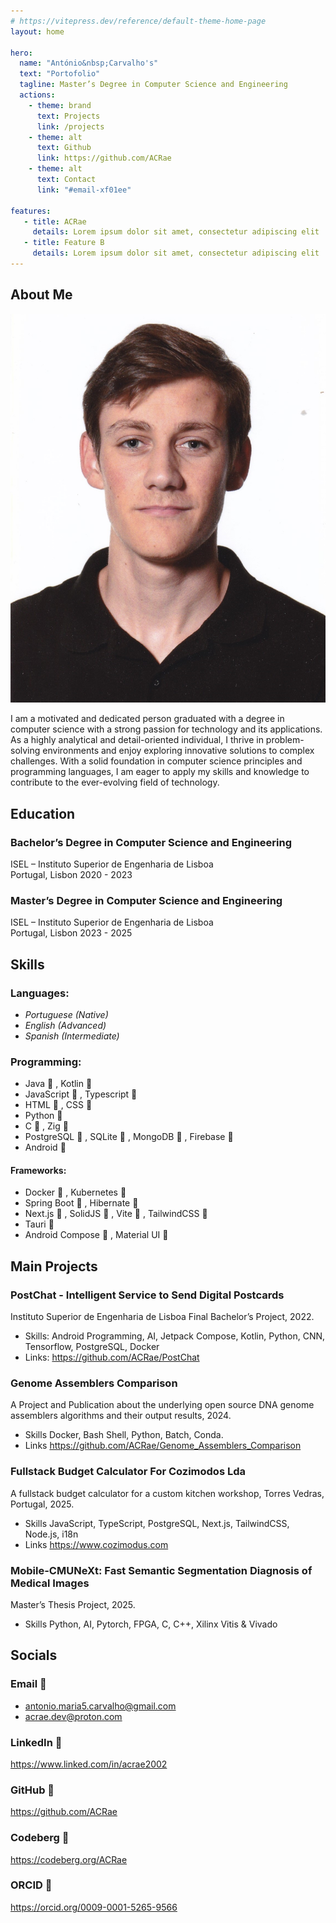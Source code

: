 ```yaml
---
# https://vitepress.dev/reference/default-theme-home-page
layout: home

hero:
  name: "António&nbsp;Carvalho's"
  text: "Portofolio"
  tagline: Master’s Degree in Computer Science and Engineering 
  actions:
    - theme: brand
      text: Projects
      link: /projects
    - theme: alt
      text: Github
      link: https://github.com/ACRae
    - theme: alt
      text: Contact
      link: "#email-xf01ee"

features:
   - title: ACRae
     details: Lorem ipsum dolor sit amet, consectetur adipiscing elit
   - title: Feature B
     details: Lorem ipsum dolor sit amet, consectetur adipiscing elit
---
```


## About Me
<div class="profile-container">
    <img src="./profile_pic.jpg" alt="Your Image" class="profile-pic">
    <p>
        I am a motivated and dedicated person graduated with a degree in computer science with a strong passion for technology and its applications. As a highly analytical and detail-oriented individual, I thrive in problem-solving environments and enjoy exploring innovative solutions to complex challenges. With a solid foundation in computer science principles and programming languages, I am eager to apply my skills and knowledge to contribute to the ever-evolving field of technology.
    </p>
</div>

## Education

### Bachelor’s Degree in Computer Science and Engineering
ISEL – Instituto Superior de Engenharia de Lisboa  
Portugal, Lisbon 2020 - 2023

### Master’s Degree in Computer Science and Engineering
ISEL – Instituto Superior de Engenharia de Lisboa  
Portugal, Lisbon 2023 - 2025


## Skills
### Languages:
* *Portuguese (Native)*
* *English (Advanced)*
* *Spanish (Intermediate)*

### Programming:
* Java &#xf0b37; , Kotlin &#xe634; 
* JavaScript &#xe781; , Typescript &#xe8ca;
* HTML &#xe736; , CSS &#xe749;
* Python &#xe73c;
* C &#xe61e; , Zig &#xe6a9;
* PostgreSQL &#xe76e; , SQLite &#xe7c4; , MongoDB &#xe7a4; , Firebase &#xf0967;
* Android &#xf17b;

#### Frameworks:
* Docker &#xe7b0; , Kubernetes &#xe81d; 
* Spring Boot &#xe8ac; , Hibernate &#xe7fc;
* Next.js &#xe83e; , SolidJS &#xe8a7; , Vite &#xe8d7; , TailwindCSS &#xf13ff;
* Tauri &#xe8bb;
* Android Compose &#xf17b; , Material UI &#xe829;



## Main Projects

### PostChat - Intelligent Service to Send Digital Postcards 
Instituto Superior de Engenharia de Lisboa Final Bachelor’s Project, 2022.
* Skills: Android Programming, AI, Jetpack Compose, Kotlin, Python, CNN, Tensorflow, PostgreSQL, Docker
* Links: https://github.com/ACRae/PostChat

### Genome Assemblers Comparison
A Project and Publication about the underlying open source DNA genome assemblers algorithms and their output results, 2024.
* Skills Docker, Bash Shell, Python, Batch, Conda.
* Links https://github.com/ACRae/Genome_Assemblers_Comparison

### Fullstack Budget Calculator For Cozimodos Lda
A fullstack budget calculator for a custom kitchen workshop, Torres Vedras, Portugal, 2025.
* Skills JavaScript, TypeScript, PostgreSQL, Next.js, TailwindCSS, Node.js, i18n
* Links https://www.cozimodus.com

### Mobile-CMUNeXt: Fast Semantic Segmentation Diagnosis of Medical Images
Master’s Thesis Project, 2025.
* Skills Python, AI, Pytorch, FPGA, C, C++, Xilinx Vitis & Vivado


## Socials
### Email &#xf01ee;
* antonio.maria5.carvalho@gmail.com 
* acrae.dev@proton.com

### LinkedIn &#xe820;
https://www.linked.com/in/acrae2002

### GitHub &#xf09b;
https://github.com/ACRae

### Codeberg &#xf330;
https://codeberg.org/ACRae

### ORCID &#xefbb;
https://orcid.org/0009-0001-5265-9566